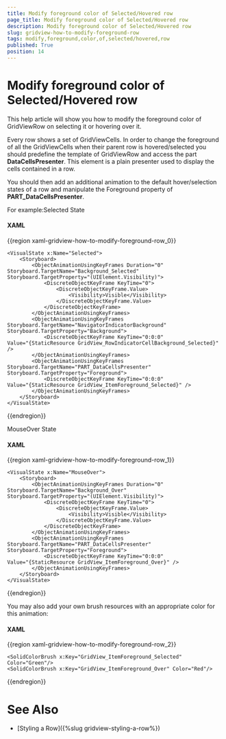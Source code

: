 ```yaml
---
title: Modify foreground color of Selected/Hovered row
page_title: Modify foreground color of Selected/Hovered row
description: Modify foreground color of Selected/Hovered row
slug: gridview-how-to-modify-foreground-row
tags: modify,foreground,color,of,selected/hovered,row
published: True
position: 14
---
```


# Modify foreground color of Selected/Hovered row


This help article will show you how to modify the foreground color of GridViewRow on selecting it or hovering over it.

Every row shows a set of GridViewCells. In order to change the foreground of all the GridViewCells when their parent row is hovered/selected you should predefine the template of GridViewRow and access the part __DataCellsPresenter__. This element is a plain presenter used to display the cells contained in a row.

You should then add an additional animation to the default hover/selection states of a row and manipulate the Foreground property of __PART_DataCellsPresenter__. 

For example:Selected State

#### __XAML__

{{region xaml-gridview-how-to-modify-foreground-row_0}}

	<VisualState x:Name="Selected">
	    <Storyboard>
	        <ObjectAnimationUsingKeyFrames Duration="0" Storyboard.TargetName="Background_Selected"
	Storyboard.TargetProperty="(UIElement.Visibility)">
	            <DiscreteObjectKeyFrame KeyTime="0">
	                <DiscreteObjectKeyFrame.Value>
	                    <Visibility>Visible</Visibility>
	                </DiscreteObjectKeyFrame.Value>
	            </DiscreteObjectKeyFrame>
	        </ObjectAnimationUsingKeyFrames>
	        <ObjectAnimationUsingKeyFrames Storyboard.TargetName="NavigatorIndicatorBackground"
	Storyboard.TargetProperty="Background">
	            <DiscreteObjectKeyFrame KeyTime="0:0:0"
	Value="{StaticResource GridView_RowIndicatorCellBackground_Selected}" />
	        </ObjectAnimationUsingKeyFrames>
	        <ObjectAnimationUsingKeyFrames Storyboard.TargetName="PART_DataCellsPresenter"
	Storyboard.TargetProperty="Foreground">
	            <DiscreteObjectKeyFrame KeyTime="0:0:0"
	Value="{StaticResource GridView_ItemForeground_Selected}" />
	        </ObjectAnimationUsingKeyFrames>
	    </Storyboard>
	</VisualState>
{{endregion}}

MouseOver State

#### __XAML__

{{region xaml-gridview-how-to-modify-foreground-row_1}}

	<VisualState x:Name="MouseOver">
	    <Storyboard>
	        <ObjectAnimationUsingKeyFrames Duration="0" Storyboard.TargetName="Background_Over"
	Storyboard.TargetProperty="(UIElement.Visibility)">
	            <DiscreteObjectKeyFrame KeyTime="0">
	                <DiscreteObjectKeyFrame.Value>
	                    <Visibility>Visible</Visibility>
	                </DiscreteObjectKeyFrame.Value>
	            </DiscreteObjectKeyFrame>
	        </ObjectAnimationUsingKeyFrames>
	        <ObjectAnimationUsingKeyFrames Storyboard.TargetName="PART_DataCellsPresenter"
	Storyboard.TargetProperty="Foreground">
	            <DiscreteObjectKeyFrame KeyTime="0:0:0"
	Value="{StaticResource GridView_ItemForeground_Over}" />
	        </ObjectAnimationUsingKeyFrames>
	    </Storyboard>
	</VisualState>
{{endregion}}

You may also add your own brush resources with an appropriate color for this animation:
        
#### __XAML__

{{region xaml-gridview-how-to-modify-foreground-row_2}}

	<SolidColorBrush x:Key="GridView_ItemForeground_Selected" Color="Green"/>
	<SolidColorBrush x:Key="GridView_ItemForeground_Over" Color="Red"/>
{{endregion}}

# See Also

 * [Styling a Row]({%slug gridview-styling-a-row%})
